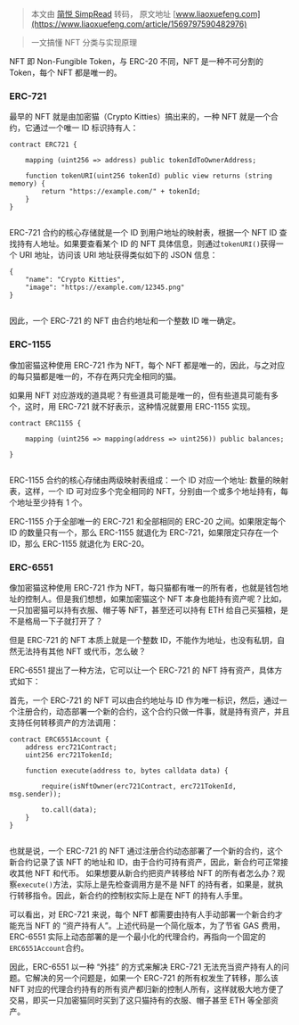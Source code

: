> 本文由 [简悦 SimpRead](http://ksria.com/simpread/) 转码， 原文地址 [www.liaoxuefeng.com](https://www.liaoxuefeng.com/article/1569797590482976)

> 一文搞懂 NFT 分类与实现原理

NFT 即 Non-Fungible Token，与 ERC-20 不同，NFT 是一种不可分割的 Token，每个 NFT 都是唯一的。

### ERC-721

最早的 NFT 就是由加密猫（Crypto Kitties）搞出来的，一种 NFT 就是一个合约，它通过一个唯一 ID 标识持有人：

```
contract ERC721 {

    mapping (uint256 => address) public tokenIdToOwnerAddress;

    function tokenURI(uint256 tokenId) public view returns (string memory) {
        return "https://example.com/" + tokenId;
    }
}


```

ERC-721 合约的核心存储就是一个 ID 到用户地址的映射表，根据一个 NFT ID 查找持有人地址。如果要查看某个 ID 的 NFT 具体信息，则通过`tokenURI()`获得一个 URI 地址，访问该 URI 地址获得类似如下的 JSON 信息：

```
{
    "name": "Crypto Kitties",
    "image": "https://example.com/12345.png"
}


```

因此，一个 ERC-721 的 NFT 由合约地址和一个整数 ID 唯一确定。

### ERC-1155

像加密猫这种使用 ERC-721 作为 NFT，每个 NFT 都是唯一的，因此，与之对应的每只猫都是唯一的，不存在两只完全相同的猫。

如果用 NFT 对应游戏的道具呢？有些道具可能是唯一的，但有些道具可能有多个，这时，用 ERC-721 就不好表示，这种情况就要用 ERC-1155 实现。

```
contract ERC1155 {

    mapping (uint256 => mapping(address => uint256)) public balances;

}


```

ERC-1155 合约的核心存储由两级映射表组成：一个 ID 对应一个地址: 数量的映射表，这样，一个 ID 可对应多个完全相同的 NFT，分别由一个或多个地址持有，每个地址至少持有 1 个。

ERC-1155 介于全部唯一的 ERC-721 和全部相同的 ERC-20 之间。如果限定每个 ID 的数量只有一个，那么 ERC-1155 就退化为 ERC-721，如果限定只存在一个 ID，那么 ERC-1155 就退化为 ERC-20。

### ERC-6551

像加密猫这种使用 ERC-721 作为 NFT，每只猫都有唯一的所有者，也就是钱包地址的控制人。但是我们想想，如果加密猫这个 NFT 本身也能持有资产呢？比如，一只加密猫可以持有衣服、帽子等 NFT，甚至还可以持有 ETH 给自己买猫粮，是不是格局一下子就打开了？

但是 ERC-721 的 NFT 本质上就是一个整数 ID，不能作为地址，也没有私钥，自然无法持有其他 NFT 或代币，怎么破？

ERC-6551 提出了一种方法，它可以让一个 ERC-721 的 NFT 持有资产，具体方式如下：

首先，一个 ERC-721 的 NFT 可以由合约地址与 ID 作为唯一标识，然后，通过一个注册合约，动态部署一个新的合约，这个合约只做一件事，就是持有资产，并且支持任何转移资产的方法调用：

```
contract ERC6551Account {
    address erc721Contract;
    uint256 erc721TokenId;

    function execute(address to, bytes calldata data) {
        
        require(isNftOwner(erc721Contract, erc721TokenId, msg.sender));
        
        to.call(data);
    }
}


```

也就是说，一个 ERC-721 的 NFT 通过注册合约动态部署了一个新的合约，这个新合约记录了该 NFT 的地址和 ID，由于合约可持有资产，因此，新合约可正常接收其他 NFT 和代币。 如果想要从新合约把资产转移给 NFT 的所有者怎么办？观察`execute()`方法，实际上是先检查调用方是不是 NFT 的持有者，如果是，就执行转移指令。因此，新合约的控制权实际上是在 NFT 的持有人手里。

可以看出，对 ERC-721 来说，每个 NFT 都需要由持有人手动部署一个新合约才能充当 NFT 的 “资产持有人”。上述代码是一个简化版本，为了节省 GAS 费用，ERC-6551 实际上动态部署的是一个最小化的代理合约，再指向一个固定的`ERC6551Account`合约。

因此，ERC-6551 以一种 “外挂” 的方式来解决 ERC-721 无法充当资产持有人的问题。它解决的另一个问题是，如果一个 ERC-721 的所有权发生了转移，那么该 NFT 对应的代理合约持有的所有资产都归新的控制人所有，这样就极大地方便了交易，即买一只加密猫同时买到了这只猫持有的衣服、帽子甚至 ETH 等全部资产。